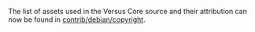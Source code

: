The list of assets used in the Versus Core source and their attribution can now be found in [contrib/debian/copyright](../contrib/debian/copyright).
